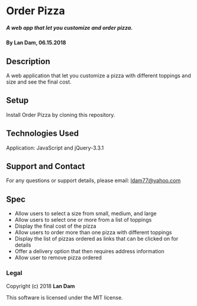 # Order Pizza

##### A web app that let you customize and order pizza.

#### By Lan Dam, 06.15.2018

## Description

A web application that let you customize a pizza with different toppings and size and see the final cost.


## Setup

Install Order Pizza by cloning this repository.

## Technologies Used

Application: JavaScript and jQuery-3.3.1

## Support and Contact

For any questions or support details, please email:
ldam77@yahoo.com


## Spec

* Allow users to select a size from small, medium, and large
* Allow users to select one or more from a list of toppings
* Display the final cost of the pizza
* Allow users to order more than one pizza with different toppings
* Display the list of pizzas ordered as links that can be clicked on for details
* Offer a delivery option that then requires address information
* Allow user to remove pizza ordered



### Legal

Copyright (c) 2018 **Lan Dam**

This software is licensed under the MIT license.
